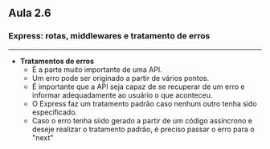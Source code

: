 ## Aula 2.6
### Express: rotas, middlewares e tratamento de erros
---
- **Tratamentos de erros**
	- É a parte muito importante de uma API.
	- Um erro pode ser originado a partir de vários pontos.
	- É importante que a API seja capaz de se recuperar de um erro e informar adequadamente ao usuário o que aconteceu.
	- O Express faz um tratamento padrão caso nenhum outro tenha sido especificado.
	- Caso o erro tenha siido gerado a partir de um código assíncrono e deseje realizar o tratamento padrão, é preciso passar o erro para o "next"